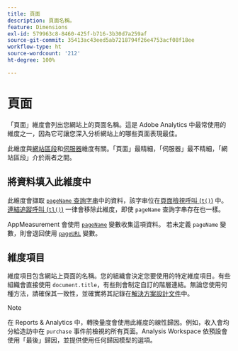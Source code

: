 ```yaml
---
title: 頁面
description: 頁面名稱。
feature: Dimensions
exl-id: 579963c8-8460-425f-b716-3b30d7a259af
source-git-commit: 35413ac43eed5ab7218794f26e4753acf08f18ee
workflow-type: ht
source-wordcount: '212'
ht-degree: 100%

---
```


# 頁面

「頁面」維度會列出您網站上的頁面名稱。這是 Adobe Analytics 中最常使用的維度之一，因為它可讓您深入分析網站上的哪些頁面表現最佳。

此維度與[網站區段](site-section.md)和[伺服器](server.md)維度有關。「頁面」最精細，「伺服器」最不精細，「網站區段」介於兩者之間。

## 將資料填入此維度中

此維度會擷取 [`pageName` 查詢字串](/help/implement/validate/query-parameters.md)中的資料，該字串位在[頁面檢視呼叫 (`t()`)](/help/implement/vars/functions/t-method.md) 中。 [連結追蹤呼叫 (`tl()`)](/help/implement/vars/functions/tl-method.md) 一律會移除此維度，即使 `pageName` 查詢字串存在也一樣。

AppMeasurement 會使用 [`pageName`](/help/implement/vars/page-vars/pagename.md) 變數收集這項資料。 若未定義 `pageName` 變數，則會退回使用 [`pageURL`](/help/implement/vars/page-vars/pageurl.md) 變數。

## 維度項目

維度項目包含網站上頁面的名稱。您的組織會決定您要使用的特定維度項目。有些組織會直接使用 `document.title`，有些則會制定自訂的階層連結。無論您使用何種方法，請確保其一致性，並確實將其記錄在[解決方案設計文件](/help/implement/prepare/solution-design.md)中。

>[!NOTE]
>
>在 Reports &amp; Analytics 中，轉換量度會使用此維度的線性歸因。例如，收入會均分給造訪中在 `purchase` 事件前檢視的所有頁面。Analysis Workspace 依預設會使用「最後」歸因，並提供使用任何歸因模型的選項。
